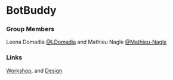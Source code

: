 # BotBuddy
### Group Members
Leena Domadia [@LDomadia](https://github.com/LDomadia) and
Mathieu Nagle [@Mathieu-Nagle](https://github.com/Mathieu-Nagle)
### Links
[Workshop](/designworkshop/WORKSHOP.md), and
[Design](/designmilestone/MILESTONE.md)
